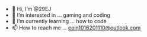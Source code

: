 - 👋 Hi, I’m @29EJ
- 👀 I’m interested in ... gaming and coding
- 🌱 I’m currently learning ... how to code
- 📫 How to reach me ... eoin1016201110@outlook.com

<!---
29EJ/29EJ is a ✨ special ✨ repository because its `README.md` (this file) appears on your GitHub profile.
You can click the Preview link to take a look at your changes.
--->
